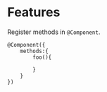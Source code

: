 # Features

Register methods in `@Component`.

```
@Component({
    methods:{
        foo(){

        }
    }
})
```